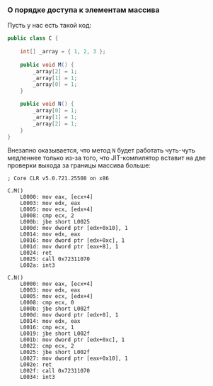 ﻿### О порядке доступа к элементам массива

Пусть у нас есть такой код:

```c#
public class C {
    
    int[] _array = { 1, 2, 3 };
    
    public void M() {
        _array[2] = 1;
        _array[1] = 1;
        _array[0] = 1;
    }

    public void N() {
        _array[0] = 1;
        _array[1] = 1;
        _array[2] = 1;
    }
}
```

Внезапно оказывается, что метод <code>N</code> будет работать чуть-чуть медленнее только из-за того, что JIT-компилятор вставит на две проверки выхода за границы массива больше:

```
; Core CLR v5.0.721.25508 on x86

C.M()
    L0000: mov eax, [ecx+4]
    L0003: mov edx, eax
    L0005: mov ecx, [edx+4]
    L0008: cmp ecx, 2
    L000b: jbe short L0025
    L000d: mov dword ptr [edx+0x10], 1
    L0014: mov edx, eax
    L0016: mov dword ptr [edx+0xc], 1
    L001d: mov dword ptr [eax+8], 1
    L0024: ret
    L0025: call 0x72311070
    L002a: int3

C.N()
    L0000: mov eax, [ecx+4]
    L0003: mov edx, eax
    L0005: mov ecx, [edx+4]
    L0008: cmp ecx, 0
    L000b: jbe short L002f
    L000d: mov dword ptr [edx+8], 1
    L0014: mov edx, eax
    L0016: cmp ecx, 1
    L0019: jbe short L002f
    L001b: mov dword ptr [edx+0xc], 1
    L0022: cmp ecx, 2
    L0025: jbe short L002f
    L0027: mov dword ptr [eax+0x10], 1
    L002e: ret
    L002f: call 0x72311070
    L0034: int3
```
